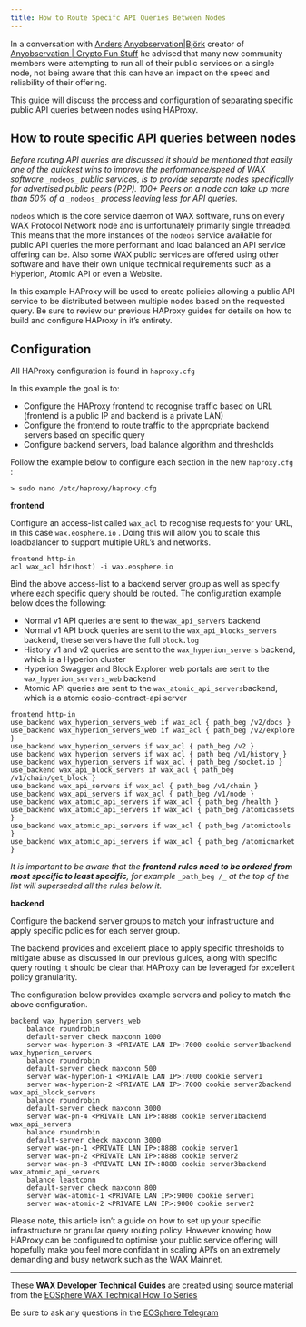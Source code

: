 ```yaml
---
title: How to Route Specifc API Queries Between Nodes
---
```


In a conversation with  [Anders|Anyobservation|Björk](https://twitter.com/anyobservation)  creator of  [Anyobservation | Crypto Fun Stuff](https://anyo.io/)  he advised that many new community members were attempting to run all of their public services on a single node, not being aware that this can have an impact on the speed and reliability of their offering.

This guide will discuss the process and configuration of separating specific public API queries between nodes using HAProxy.

## **How to route specific API queries between nodes**

_Before routing API queries are discussed it should be mentioned that easily one of the quickest wins to improve the performance/speed of WAX software_ `_nodeos_` _public services, is to provide separate nodes specifically for advertised public peers (P2P). 100+ Peers on a node can take up more than 50% of a_ `_nodeos_` _process leaving less for API queries._

`nodeos`  which is the core service daemon of WAX software, runs on every WAX Protocol Network node and is unfortunately primarily single threaded. This means that the more instances of the  `nodeos`  service available for public API queries the more performant and load balanced an API service offering can be. Also some WAX public services are offered using other software and have their own unique technical requirements such as a Hyperion, Atomic API or even a Website.

In this example HAProxy will be used to create policies allowing a public API service to be distributed between multiple nodes based on the requested query. Be sure to review our previous HAProxy guides for details on how to build and configure HAProxy in it’s entirety.

## Configuration

All HAProxy configuration is found in  `haproxy.cfg`

In this example the goal is to:

-   Configure the HAProxy frontend to recognise traffic based on URL (frontend is a public IP and backend is a private LAN)
-   Configure the frontend to route traffic to the appropriate backend servers based on specific query
-   Configure backend servers, load balance algorithm and thresholds

Follow the example below to configure each section in the new  `haproxy.cfg`  :

```
> sudo nano /etc/haproxy/haproxy.cfg
```
**frontend**

Configure an access-list called  `wax_acl`  to recognise requests for your URL, in this case  `wax.eosphere.io`  . Doing this will allow you to scale this loadbalancer to support multiple URL’s and networks.

```
frontend http-in  
acl wax_acl hdr(host) -i wax.eosphere.io
```

Bind the above access-list to a backend server group as well as specify where each specific query should be routed. The configuration example below does the following:

-   Normal v1 API queries are sent to the  `wax_api_servers`  backend
-   Normal v1 API block queries are sent to the  `wax_api_blocks_servers`  backend, these servers have the full  `block.log`
-   History v1 and v2 queries are sent to the  `wax_hyperion_servers`  backend, which is a Hyperion cluster
-   Hyperion Swagger and Block Explorer web portals are sent to the  `wax_hyperion_servers_web`  backend
-   Atomic API queries are sent to the  `wax_atomic_api_servers`backend, which is a atomic eosio-contract-api server

```
frontend http-in  
use_backend wax_hyperion_servers_web if wax_acl { path_beg /v2/docs }  
use_backend wax_hyperion_servers_web if wax_acl { path_beg /v2/explore }  
use_backend wax_hyperion_servers if wax_acl { path_beg /v2 }  
use_backend wax_hyperion_servers if wax_acl { path_beg /v1/history }  
use_backend wax_hyperion_servers if wax_acl { path_beg /socket.io }  
use_backend wax_api_block_servers if wax_acl { path_beg /v1/chain/get_block }  
use_backend wax_api_servers if wax_acl { path_beg /v1/chain }  
use_backend wax_api_servers if wax_acl { path_beg /v1/node }  
use_backend wax_atomic_api_servers if wax_acl { path_beg /health }  
use_backend wax_atomic_api_servers if wax_acl { path_beg /atomicassets }  
use_backend wax_atomic_api_servers if wax_acl { path_beg /atomictools }  
use_backend wax_atomic_api_servers if wax_acl { path_beg /atomicmarket }
```

_It is important to be aware that the_ **_frontend rules need to be ordered from most specific to least specific_**_, for example_ `_path_beg /_` _at the top of the list will superseded all the rules below it._

**backend**

Configure the backend server groups to match your infrastructure and apply specific policies for each server group.

The backend provides and excellent place to apply specific thresholds to mitigate abuse as discussed in our previous guides, along with specific query routing it should be clear that HAProxy can be leveraged for excellent policy granularity.

The configuration below provides example servers and policy to match the above configuration.

```
backend wax_hyperion_servers_web  
    balance roundrobin  
    default-server check maxconn 1000  
    server wax-hyperion-3 <PRIVATE LAN IP>:7000 cookie server1backend wax_hyperion_servers  
    balance roundrobin  
    default-server check maxconn 500  
    server wax-hyperion-1 <PRIVATE LAN IP>:7000 cookie server1  
    server wax-hyperion-2 <PRIVATE LAN IP>:7000 cookie server2backend wax_api_block_servers  
    balance roundrobin  
    default-server check maxconn 3000  
    server wax-pn-4 <PRIVATE LAN IP>:8888 cookie server1backend wax_api_servers  
    balance roundrobin  
    default-server check maxconn 3000  
    server wax-pn-1 <PRIVATE LAN IP>:8888 cookie server1  
    server wax-pn-2 <PRIVATE LAN IP>:8888 cookie server2  
    server wax-pn-3 <PRIVATE LAN IP>:8888 cookie server3backend wax_atomic_api_servers  
    balance leastconn  
    default-server check maxconn 800  
    server wax-atomic-1 <PRIVATE LAN IP>:9000 cookie server1  
    server wax-atomic-2 <PRIVATE LAN IP>:9000 cookie server2
 ```

Please note, this article isn’t a guide on how to set up your specific infrastructure or granular query routing policy. However knowing how HAProxy can be configured to optimise your public service offering will hopefully make you feel more confidant in scaling API’s on an extremely demanding and busy network such as the WAX Mainnet.

---

These **WAX Developer Technical Guides** are created using source material from the [EOSphere WAX Technical How To Series](https://medium.com/eosphere/wax-technical-how-to/home)

Be sure to ask any questions in the  [EOSphere Telegram](https://t.me/eosphere_io)
